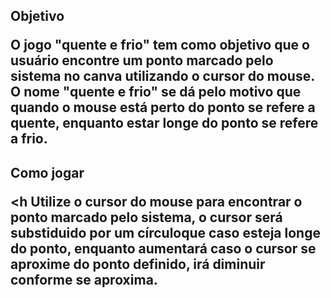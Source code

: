 <h2> Objetivo

<h> O jogo "quente e frio" tem como objetivo que o usuário encontre um ponto marcado pelo sistema no canva utilizando o cursor do mouse. O nome "quente e frio" se dá pelo motivo que quando o mouse está perto do ponto se refere a quente, enquanto estar longe do ponto se refere a frio.

<h2> Como jogar

<h Utilize o cursor do mouse para encontrar o ponto marcado pelo sistema, o cursor será substiduido por um círculoque caso esteja longe do ponto, enquanto aumentará caso o cursor se aproxime do ponto definido, irá diminuir conforme se aproxima.
